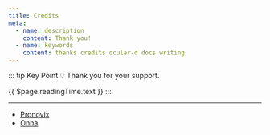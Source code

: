 ```yaml
---
title: Credits
meta:
  - name: description
    content: Thank you!
  - name: keywords
    content: thanks credits ocular-d docs writing
---
```


::: tip Key Point
:bulb: Thank you for your support.

{{ $page.readingTime.text }}
:::

---

- [Pronovix](https://pronovix.com/ "Link to Pronovix website")
- [Onna](https://onna.com "Link to Onna website")

